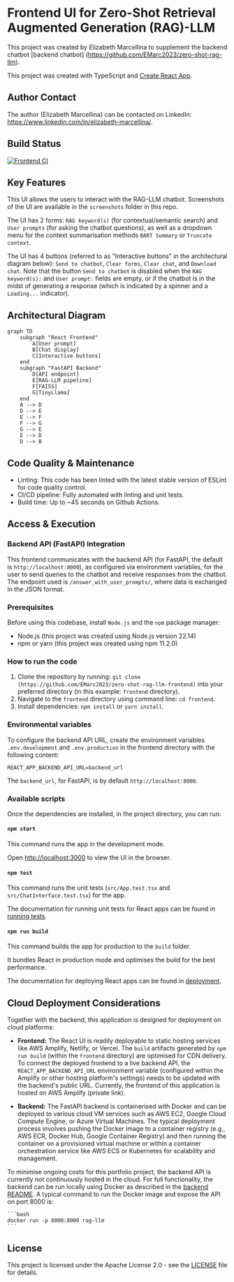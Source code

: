 # Frontend UI for Zero-Shot Retrieval Augmented Generation (RAG)-LLM

This project was created by Elizabeth Marcellina to supplement the backend chatbot [backend chatbot] (https://github.com/EMarc2023/zero-shot-rag-llm). 

This project was created with TypeScript and [Create React App](https://github.com/facebook/create-react-app).

## Author Contact

The author (Elizabeth Marcellina) can be contacted on LinkedIn: https://www.linkedin.com/in/elizabeth-marcellina/.

## Build Status

[![Frontend CI](https://github.com/EMarc2023/zero-shot-rag-llm-frontend/actions/workflows/main.yml/badge.svg)](https://github.com/EMarc2023/zero-shot-rag-llm-frontend/actions/workflows/main.yml)

## Key Features

This UI allows the users to interact with the RAG-LLM chatbot. Screenshots of the UI are available in the `screenshots` folder in this repo. 

The UI has 2 forms: `RAG keyword(s)` (for contextual/semantic search) and `User prompts` (for asking the chatbot questions), as well as a dropdown menu for the context summarisation methods `BART Summary` or `Truncate context`.

The UI has 4 buttons (referred to as "Interactive buttons" in the architectural diagram below): `Send to chatbot`, `Clear forms`, `Clear chat`, and `Download chat`. Note that the button `Send to chatbot` is disabled when the `RAG keyword(s):` and `User prompt:` fields are empty, or if the chatbot is in the midst of generating a response (which is indicated by a spinner and a `Loading...` indicator). 

## Architectural Diagram

```mermaid
graph TD
    subgraph "React Frontend"
        A[User prompt]
        B[Chat display]
        C[Interactive buttons]
    end
    subgraph "FastAPI Backend"
        D[API endpoint]
        E[RAG-LLM pipeline]
        F[FAISS]
        G[TinyLlama]
    end
    A --> D
    D --> E
    E --> F
    F --> G
    G --> E
    E --> D
    D --> B
```

## Code Quality & Maintenance

* Linting: This code has been linted with the latest stable version of ESLint for code quality control.
* CI/CD pipeline: Fully automated with linting and unit tests.
* Build time: Up to ~45 seconds on Github Actions.

## Access & Execution

### Backend API (FastAPI) Integration

This frontend communicates with the backend API (for FastAPI, the default is `http://localhost:8000`), as configured via environment variables, for the user to send queries to the chatbot and receive responses from the chatbot. The endpoint used is `/answer_with_user_prompts/`, where data is exchanged in the JSON format.

### Prerequisites

Before using this codebase, install `Node.js` and the `npm` package manager:

* Node.js (this project was created using Node.js version 22.14)
* npm or yarn (this project was created using npm 11.2.0)

### How to run the code

1.  Clone the repository by running: `git clone (https://github.com/EMarc2023/zero-shot-rag-llm-frontend)` into your preferred directory (in this example: `frontend` directory).
2.  Navigate to the `frontend` directory using command line: `cd frontend`.
3.  Install dependencies: `npm install` or `yarn install`.

### Environmental variables

To configure the backend API URL, create the environment variables `.env.development` and `.env.production` in the frontend directory with the following content:

```
REACT_APP_BACKEND_API_URL=backend_url
```

The `backend_url`, for FastAPI, is by default `http://localhost:8000`.

### Available scripts

Once the dependencies are installed, in the project directory, you can run:

#### `npm start`

This command runs the app in the development mode.

Open [http://localhost:3000](http://localhost:3000) to view the UI in the browser.

#### `npm test`

This command runs the unit tests (`src/App.test.tsx` and `src/ChatInterface.test.tsx`) for the app. 

The documentation for running unit tests for React apps can be found in [running tests](https://facebook.github.io/create-react-app/docs/running-tests).

#### `npm run build`

This command builds the app for production to the `build` folder.

It bundles React in production mode and optimises the build for the best performance. 

The documentation for deploying React apps can be found in [deployment](https://facebook.github.io/create-react-app/docs/deployment).

## Cloud Deployment Considerations

Together with the backend, this application is designed for deployment on cloud platforms:

* **Frontend:** The React UI is readily deployable to static hosting services like AWS Amplify, Netlify, or Vercel. The `build` artifacts generated by `npm run build` (within the `frontend` directory) are optimised for CDN delivery. To connect the deployed frontend to a live backend API, the `REACT_APP_BACKEND_API_URL` environment variable (configured within the Amplify or other hosting platform's settings) needs to be updated with the backend's public URL. Currently, the frontend of this application is hosted on AWS Amplify (private link).

* **Backend:** The FastAPI backend is containerised with Docker and can be deployed to various cloud VM services such as AWS EC2, Google Cloud Compute Engine, or Azure Virtual Machines. The typical deployment process involves pushing the Docker image to a container registry (e.g., AWS ECR, Docker Hub, Google Container Registry) and then running the container on a provisioned virtual machine or within a container orchestration service like AWS ECS or Kubernetes for scalability and management. 

To minimise ongoing costs for this portfolio project, the backend API is currently not continuously hosted in the cloud. For full functionality, the backend can be run locally using Docker as described in the [backend README](https://github.com/EMarc2023/zero-shot-rag-llm). A typical command to run the Docker image and expose the API on port 8000 is:

    ```bash
    docker run -p 8000:8000 rag-llm
    ```

## License

This project is licensed under the Apache License 2.0 - see the [LICENSE](https://www.apache.org/licenses/LICENSE-2.0) file for details.

